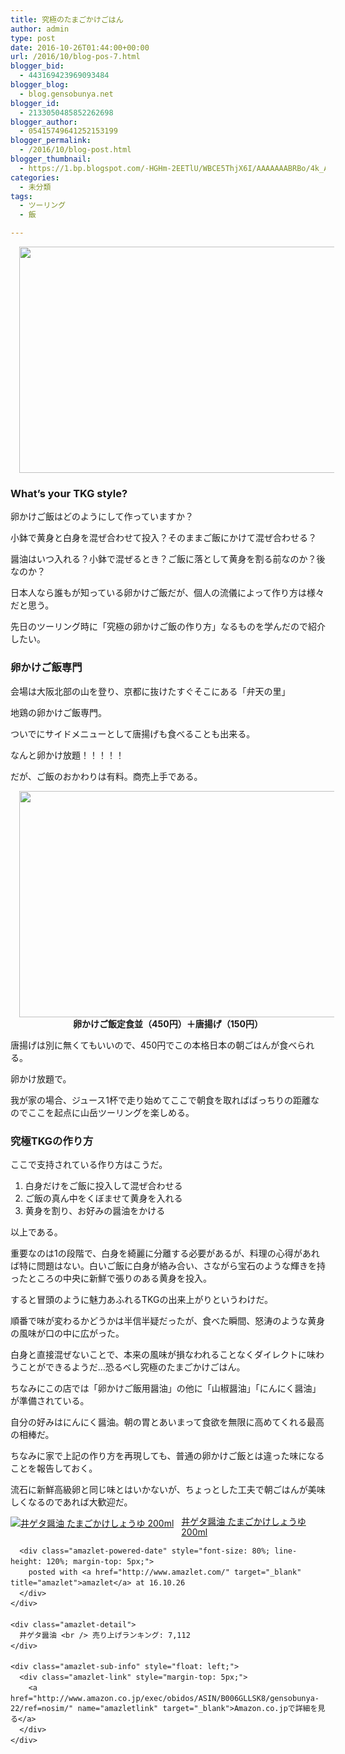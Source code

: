 ```yaml
---
title: 究極のたまごかけごはん
author: admin
type: post
date: 2016-10-26T01:44:00+00:00
url: /2016/10/blog-pos-7.html
blogger_bid:
  - 443169423969093484
blogger_blog:
  - blog.gensobunya.net
blogger_id:
  - 2133050485852262698
blogger_author:
  - 05415749641252153199
blogger_permalink:
  - /2016/10/blog-post.html
blogger_thumbnail:
  - https://1.bp.blogspot.com/-HGHm-2EETlU/WBCE5ThjX6I/AAAAAAABRBo/4k_AUPUahBc-8yHvj5HBaiZwDJ0KB7nlgCLcB/s640/DSC_0268.jpg
categories:
  - 未分類
tags:
  - ツーリング
  - 飯

---
```

<div class="separator" style="clear: both; text-align: center;">
  <a href="https://1.bp.blogspot.com/-HGHm-2EETlU/WBCE5ThjX6I/AAAAAAABRBo/4k_AUPUahBc-8yHvj5HBaiZwDJ0KB7nlgCLcB/s1600/DSC_0268.jpg" imageanchor="1" style="margin-left: 1em; margin-right: 1em;"><img border="0" height="362" src="https://blog.gensobunya.net/wp-content/uploads/2016/10/DSC_0268.jpg" width="640" /></a>
</div>



### What&#8217;s your TKG style?

卵かけご飯はどのようにして作っていますか？
  
小鉢で黄身と白身を混ぜ合わせて投入？そのままご飯にかけて混ぜ合わせる？

醤油はいつ入れる？小鉢で混ぜるとき？ご飯に落として黄身を割る前なのか？後なのか？

日本人なら誰もが知っている卵かけご飯だが、個人の流儀によって作り方は様々だと思う。
  
先日のツーリング時に「究極の卵かけご飯の作り方」なるものを学んだので紹介したい。



### 卵かけご飯専門



会場は大阪北部の山を登り、京都に抜けたすぐそこにある「弁天の里」

地鶏の卵かけご飯専門。
  
ついでにサイドメニューとして唐揚げも食べることも出来る。

なんと卵かけ放題！！！！！

だが、ご飯のおかわりは有料。商売上手である。



<div class="separator" style="clear: both; text-align: center;">
  <a href="https://3.bp.blogspot.com/-J1kW1mEz9IQ/WBCG5TXYF-I/AAAAAAABRB0/J5XssbVkZJEr1I1EJCKx2U3UPECUdGvfwCLcB/s1600/DSC_0267.jpg" imageanchor="1" style="margin-left: 1em; margin-right: 1em;"><img border="0" height="362" src="https://blog.gensobunya.net/wp-content/uploads/2016/10/DSC_0267.jpg" width="640" /></a>
</div>



<div style="text-align: center;">
  <b>卵かけご飯定食並（450円）＋唐揚げ（150円）</b>
</div>

唐揚げは別に無くてもいいので、450円でこの本格日本の朝ごはんが食べられる。
  
卵かけ放題で。

我が家の場合、ジュース1杯で走り始めてここで朝食を取ればばっちりの距離なのでここを起点に山岳ツーリングを楽しめる。

### 究極TKGの作り方

ここで支持されている作り方はこうだ。



  1. 白身だけをご飯に投入して混ぜ合わせる
  2. ご飯の真ん中をくぼませて黄身を入れる
  3. 黄身を割り、お好みの醤油をかける

以上である。
  
重要なのは1の段階で、白身を綺麗に分離する必要があるが、料理の心得があれば特に問題はない。白いご飯に白身が絡み合い、さながら宝石のような輝きを持ったところの中央に新鮮で張りのある黄身を投入。

すると冒頭のように魅力あふれるTKGの出来上がりというわけだ。

順番で味が変わるかどうかは半信半疑だったが、食べた瞬間、怒涛のような黄身の風味が口の中に広がった。
  
白身と直接混ぜないことで、本来の風味が損なわれることなくダイレクトに味わうことができるようだ…恐るべし究極のたまごかけごはん。

ちなみにこの店では「卵かけご飯用醤油」の他に「山椒醤油」「にんにく醤油」が準備されている。
  
自分の好みはにんにく醤油。朝の胃とあいまって食欲を無限に高めてくれる最高の相棒だ。

ちなみに家で上記の作り方を再現しても、普通の卵かけご飯とは違った味になることを報告しておく。
  
流石に新鮮高級卵と同じ味とはいかないが、ちょっとした工夫で朝ごはんが美味しくなるのであれば大歓迎だ。



<div class="amazlet-box" style="margin-bottom: 0px;">
  <div class="amazlet-image" style="float: left; margin: 0px 12px 1px 0px;">
    <a href="http://www.amazon.co.jp/exec/obidos/ASIN/B006GLLSK8/gensobunya-22/ref=nosim/" name="amazletlink" target="_blank"><img alt="井ゲタ醤油 たまごかけしょうゆ 200ml" src="https://images-fe.ssl-images-amazon.com/images/I/41yEmJKrj9L._SL160_.jpg" style="border: none;" /></a>
  </div>
  
  <div class="amazlet-info" style="line-height: 120%; margin-bottom: 10px;">
    <div class="amazlet-name" style="line-height: 120%; margin-bottom: 10px;">
      <a href="http://www.amazon.co.jp/exec/obidos/ASIN/B006GLLSK8/gensobunya-22/ref=nosim/" name="amazletlink" target="_blank">井ゲタ醤油 たまごかけしょうゆ 200ml</a></p> 
      
      <div class="amazlet-powered-date" style="font-size: 80%; line-height: 120%; margin-top: 5px;">
        posted with <a href="http://www.amazlet.com/" target="_blank" title="amazlet">amazlet</a> at 16.10.26
      </div>
    </div>
    
    <div class="amazlet-detail">
      井ゲタ醤油 <br /> 売り上げランキング: 7,112
    </div>
    
    <div class="amazlet-sub-info" style="float: left;">
      <div class="amazlet-link" style="margin-top: 5px;">
        <a href="http://www.amazon.co.jp/exec/obidos/ASIN/B006GLLSK8/gensobunya-22/ref=nosim/" name="amazletlink" target="_blank">Amazon.co.jpで詳細を見る</a>
      </div>
    </div>
  </div>
  
  <div class="amazlet-footer" style="clear: left;">
  </div>
</div>